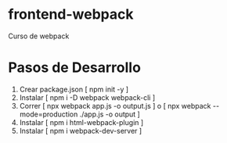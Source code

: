 # frontend-webpack
Curso de webpack

# Pasos de Desarrollo
1. Crear package.json [ npm init -y ]
2. Instalar [ npm i -D webpack webpack-cli ]
3. Correr [ npx webpack app.js -o output.js ] o [ npx webpack --mode=production ./app.js -o output ]
4. Instalar [ npm i html-webpack-plugin ]
5. Instalar [ npm i webpack-dev-server ]

